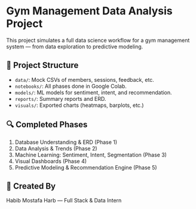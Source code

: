 
# Gym Management Data Analysis Project

This project simulates a full data science workflow for a gym management system — from data exploration to predictive modeling.

## 📁 Project Structure
- `data/`: Mock CSVs of members, sessions, feedback, etc.
- `notebooks/`: All phases done in Google Colab.
- `models/`: ML models for sentiment, intent, and recommendation.
- `reports/`: Summary reports and ERD.
- `visuals/`: Exported charts (heatmaps, barplots, etc.)

## 🔍 Completed Phases
1. Database Understanding & ERD (Phase 1)
2. Data Analysis & Trends (Phase 2)
3. Machine Learning: Sentiment, Intent, Segmentation (Phase 3)
4. Visual Dashboards (Phase 4)
5. Predictive Modeling & Recommendation Engine (Phase 5)

## 👑 Created By
Habib Mostafa Harb — Full Stack & Data Intern
